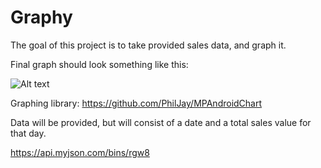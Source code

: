 # Graphy

The goal of this project is to take provided sales data, and graph it.


Final graph should look something like this:

![Alt text](https://monosnap.com/file/442gAwpb09gyoCo3YW7vS9EZnlMptF.png)

Graphing library:
https://github.com/PhilJay/MPAndroidChart

Data will be provided, but will consist of a date and a total sales value for that day.

https://api.myjson.com/bins/rgw8
